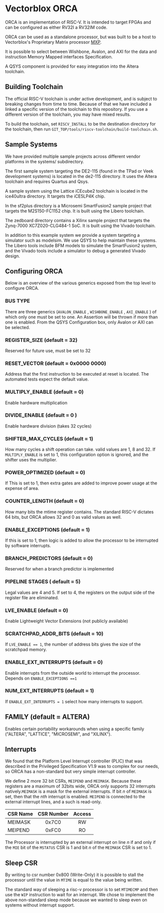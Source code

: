 Vectorblox ORCA
================

ORCA is an implementation of RISC-V. It is intended to target FPGAs and can be configured as either RV32I a RV32IM code.

ORCA can be used as a standalone processor, but was built to be a host to Vectorblox's Proprietary Matrix processor
[MXP](https://github.com/VectorBlox/mxp).

It is possible to select between Wishbone, Avalon, and AXI for the data and instruction Memory Mapped interfaces Specification.

A QSYS component is provided for easy integration into the Altera toolchain.


Building Toolchain
-----------------

The official RISC-V toolchain is under active development, and is subject to breaking changes from time to time. Because of that we
have included a linked a specific version of the toolchain to this repository. If you use a different version of the toolchain, you
may have mixed results.

To build the toolchain, set `RISCV_INSTALL` to be the destination directory for the toolchain, then run 
`GIT_TOP/tools/riscv-toolchain/build-toolchain.sh`.

Sample Systems
--------------

We have provided multiple sample projects across different vendor platforms in the systems/ subdirectory.

The first sample system targeting the DE2-115 (found in the TPad or Veek development systems) is located in the de2-115
directory. It uses the Altera toolchain and requires Quartus and Qsys. 

A sample system using the Lattice iCEcube2 toolchain is located in the ice40ultra directory. It targets the iCE5LP4K chip.

In the sf2plus directory is a Microsemi SmartFusion2 sample project that targets the M2S150-FC1152 chip. It is built using the
Libero toolchain.

The zedboard directory contains a Xilinx sample project that targets the Zynq-7000 XC7Z020-CLG484-1 SoC. It is built using the 
Vivado toolchain. 

In addition to this example system we provide a system targeting a simulator such as modelsim. We use QSYS to help maintain
these systems. The Libero tools include BFM models to simulate the SmartFusion2 system, and the Vivado tools include a simulator
to debug a generated Vivado design.


Configuring ORCA
----------------

Below is an overview of the various generics exposed from the top level to configure ORCA.

### BUS TYPE

There are three generics (`AVALON_ENABLE` ,  `WISHBONE_ENABLE` , `AXI_ENABLE` ) of which only one must
be set to one. An Assertion will be thrown if more than one is enabled. From the QSYS Configuration
box, only Avalon or AXI can be selected.

### REGISTER_SIZE (default = 32)

Reserved for future use, must be set to 32

### RESET_VECTOR (default = 0x0000 0000)

Address that the first instruction to be executed at reset is located. The automated tests expect the default value.

### MULTIPLY_ENABLE (default = 0)

Enable hardware multiplication

### DIVIDE_ENABLE (default = 0 )

Enable hardware division (takes 32 cycles)

### SHIFTER_MAX_CYCLES (default = 1)

How many cycles a shift operation can take. valid values are 1, 8 and 32. If `MULTIPLY_ENABLE` is set to 1, this
configuration option is ignored, and the shifter uses the multiplier.

### POWER_OPTIMIZED (default = 0)

If This is set to 1, then extra gates are added to improve power usage at the expense of area.


### COUNTER_LENGTH (default = 0)

How many bits the mtime register contains. The standard RISC-V dictates 64 bits, but ORCA allows 32 and 0 as valid
values as well.

### ENABLE_EXCEPTIONS (default = 1)

If this is set to 1, then logic is added to allow the processor to be interrupted by software interrupts.

### BRANCH_PREDICTORS (default = 0)

Reserved for when a branch predictor is implemented

### PIPELINE STAGES ( default = 5)

Legal values are 4 and 5. If set to 4, the registers on the output side of the register file are eliminated.

### LVE_ENABLE (default = 0)

Enable Lightweight Vector Extensions (not publicly available)

### SCRATCHPAD_ADDR_BITS (default = 10)

If `LVE_ENABLE == 1`, the number of address bits gives the size of the scratchpad memory.

### ENABLE_EXT_INTERRUPTS (default = 0)

Enable interrupts from the outside world to interrupt the processor. Depends on `ENABLE_EXCEPTIONS ==1`

### NUM_EXT_INTERRUPTS (default = 1)

If `ENABLE_EXT_INTERRUPTS = 1` select how many interrupts to support.

## FAMILY (default = ALTERA)

Enables certain portability workarounds when using a specific family ("ALTERA", "LATTICE", "MICROSEMI", and "XILINX").


Interrupts
----------------------

We found that the Platform Level Interrupt controller (PLIC) that was described in the Privileged Specification V1.9
was to complex for our needs, so ORCA has a non-standard but very simple interrupt controller.

We define 2 more 32 bit CSRs, `MEIPEND` and `MEIMASK`. Because these registers are a maximum of 32bits wide, ORCA only
supports 32 interrupts natively.`MEIMASK` is a mask for the external interrupts. If bit *n* of `MEIMASK` is set, then
that the *nth* interrupt is enabled. `MEIPEND` is connected to the external interrupt lines, and a such is read-only.

|**CSR Name** | **CSR Number** | **Access**|
|:------------|:--------------:|:---------:|
|MEIMASK      | 0x7C0          | RW |
|MEIPEND      | 0xFC0          | RO |

The Processor is interrupted by an external interrupt on line *n* if and only if the `MIE` bit of the `MSTATUS` CSR is 1 and
bit *n* of the `MEIMASK` CSR is set to 1.

Sleep CSR
----------------------

By writing to csr number 0x800 (Write-Only) it is possible to stall the processor until the value in `MTIME` is equal to
the value being written.

The standard way of sleeping a risc-v processor is to set `MTIMECMP` and then use the `WIP` instruction to wait for an
interrupt. We chose to implement the above non-standard sleep mode because we wanted to sleep even on systems
without interrupt support.
